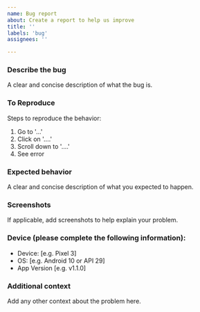 ```yaml
---
name: Bug report
about: Create a report to help us improve
title: ''
labels: 'bug'
assignees: ''

---
```


### Describe the bug

A clear and concise description of what the bug is.

### To Reproduce

Steps to reproduce the behavior:

1. Go to '...'
2. Click on '....'
3. Scroll down to '....'
4. See error

### Expected behavior

A clear and concise description of what you expected to happen.

### Screenshots

If applicable, add screenshots to help explain your problem.

### Device (please complete the following information):

 - Device: [e.g. Pixel 3]
 - OS: [e.g. Android 10 or API 29]
 - App Version [e.g. v1.1.0]

### Additional context

Add any other context about the problem here.
